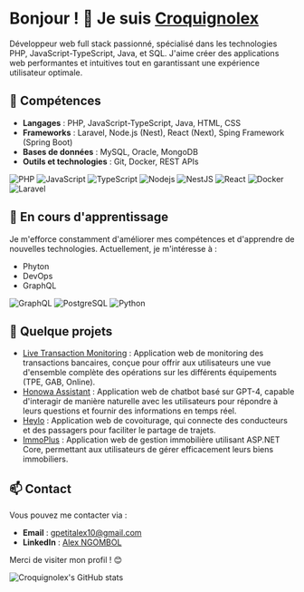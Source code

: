# Bonjour ! 👋 Je suis [Croquignolex](https://croquignolex.pages.dev)

Développeur web full stack passionné, spécialisé dans les technologies PHP, JavaScript-TypeScript, Java, et SQL. J'aime créer des applications web performantes et intuitives tout en garantissant une expérience utilisateur optimale.

## 🚀 Compétences

- **Langages** : PHP, JavaScript-TypeScript, Java, HTML, CSS
- **Frameworks** : Laravel, Node.js (Nest), React (Next), Sping Framework (Spring Boot)
- **Bases de données** : MySQL, Oracle, MongoDB
- **Outils et technologies** : Git, Docker, REST APIs

![PHP](https://img.shields.io/badge/PHP-787CB5?logo=php&logoColor=white)
![JavaScript](https://img.shields.io/badge/JavaScript-F7DF1E?logo=javascript&logoColor=black)
![TypeScript](https://img.shields.io/badge/TypeScript-F7DF1E?logo=typescript&logoColor=black) 
![Nodejs](https://img.shields.io/badge/Node.js-43853D?logo=node.js&logoColor=white)
![NestJS](https://img.shields.io/badge/NestJS-ea2845?logo=nestjs&logoColor=white)
![React](https://img.shields.io/badge/React-20232A?logo=react&logoColor=61DAFB)
![Docker](https://img.shields.io/badge/Docker-2496ED?logo=docker&logoColor=white) 
![Laravel](https://img.shields.io/badge/Laravel-2496ED?logo=laravel&color=white)

## 🌱 En cours d'apprentissage

Je m'efforce constamment d'améliorer mes compétences et d'apprendre de nouvelles technologies. Actuellement, je m'intéresse à :

- Phyton
- DevOps
- GraphQL

![GraphQL](https://img.shields.io/badge/-GraphQL-E10098?logo=graphql)
![PostgreSQL](https://img.shields.io/badge/PostgreSQL-316192?logo=postgresql&logoColor=white) 
![Python](https://img.shields.io/badge/Python-316192?logo=python&color=white)

## 💼 Quelque projets

- [Live Transaction Monitoring](#) : Application web de monitoring des transactions bancaires, conçue pour offrir aux utilisateurs une vue d'ensemble complète des opérations sur les différents équipements (TPE, GAB, Online).
- [Honowa Assistant](https://www.facebook.com/Tech.Honowa/posts/la-technologie-%C3%A9volue-rapidement-et-chez-honowa-tech-nous-sommes-%C3%A0-la-pointe-de-/755406066601387) : Application web de chatbot basé sur GPT-4, capable d'interagir de manière naturelle avec les utilisateurs pour répondre à leurs questions et fournir des informations en temps réel.
- [Heylo](https://www.facebook.com/Heylo.cm/videos/984810035215366) : Application web de covoiturage, qui connecte des conducteurs et des passagers pour faciliter le partage de trajets.
- [ImmoPlus](https://www.youtube.com/watch?v=SlWz2gtJjSk) : Application web de gestion immobilière utilisant ASP.NET Core, permettant aux utilisateurs de gérer efficacement leurs biens immobiliers.
  
## 📫 Contact

Vous pouvez me contacter via :

- **Email** : [gpetitalex10@gmail.com](mailto:gpetitalex10@gmail.com)
- **LinkedIn** : [Alex NGOMBOL](https://www.linkedin.com/in/croquignolex) 

Merci de visiter mon profil ! 😊

![Croquignolex's GitHub stats](https://github-readme-stats.vercel.app/api?username=croquignolex&include_all_commits=true&show=prs_merged_percentage&hide=issues,contribs&show_icons=true&theme=transparent)

